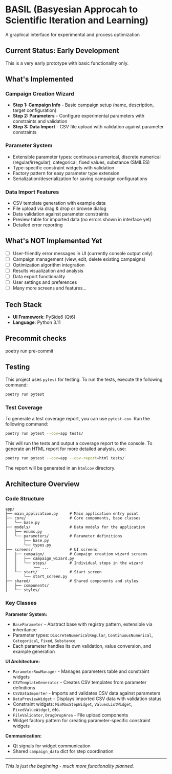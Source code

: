 # BASIL (Basyesian Approcah to Scientific Iteration and Learning)
A graphical interface for experimental and process optimization

## Current Status: Early Development

This is a very early prototype with basic functionality only.

## What's Implemented

### Campaign Creation Wizard
- **Step 1: Campaign Info** - Basic campaign setup (name, description, target configuration)
- **Step 2: Parameters** - Configure experimental parameters with constraints and validation
- **Step 3: Data Import** - CSV file upload with validation against parameter constraints

### Parameter System
- Extensible parameter types: continuous numerical, discrete numerical (regular/irregular), categorical, fixed values, substance (SMILES)
- Type-specific constraint widgets with validation
- Factory pattern for easy parameter type extension
- Serialization/deserialization for saving campaign configurations

### Data Import Features
- CSV template generation with example data
- File upload via drag & drop or browse dialog
- Data validation against parameter constraints
- Preview table for imported data (no errors shown in interface yet)
- Detailed error reporting

## What's NOT Implemented Yet

- [ ] User-friendly error messages in UI (currently console output only)
- [ ] Campaign management (view, edit, delete existing campaigns)
- [ ] Optimization algorithm integration
- [ ] Results visualization and analysis
- [ ] Data export functionality
- [ ] User settings and preferences
- [ ] Many more screens and features...

## Tech Stack
- **UI Framework**: PySide6 (Qt6)
- **Language**: Python 3.11

## Precommit checks
poetry run pre-commit

## Testing

This project uses `pytest` for testing. To run the tests, execute the following command:

```bash
poetry run pytest
```

### Test Coverage

To generate a test coverage report, you can use `pytest-cov`. Run the following command:

```bash
poetry run pytest --cov=app tests/
```

This will run the tests and output a coverage report to the console. To generate an HTML report for more detailed analysis, use:

```bash
poetry run pytest --cov=app --cov-report=html tests/
```

The report will be generated in an `htmlcov` directory.

## Architecture Overview

### Code Structure
```
app/
├── main_application.py     # Main application entry point
├── core/                   # Core components, base classes
│   └── base.py
├── models/                 # Data models for the application
│   ├── enums.py
│   └── parameters/         # Parameter definitions
│       ├── base.py
│       └── types.py
├── screens/                # UI screens
│   ├── campaign/           # Campaign creation wizard screens
│   │   ├── campaign_wizard.py
│   │   └── steps/          # Individual steps in the wizard
│   │       └── ...
│   └── start/              # Start screen
│       └── start_screen.py
├── shared/                 # Shared components and styles
│   ├── components/
│   └── styles/
```

### Key Classes

**Parameter System:**
- `BaseParameter` - Abstract base with registry pattern, extensible via inheritance
- Parameter types: `DiscreteNumericalRegular`, `ContinuousNumerical`, `Categorical`, `Fixed`, `Substance`
- Each parameter handles its own validation, value conversion, and example generation

**UI Architecture:**
- `ParameterRowManager` - Manages parameters table and constraint widgets
- `CSVTemplateGenerator` - Creates CSV templates from parameter definitions
- `CSVDataImporter` - Imports and validates CSV data against parameters
- `DataPreviewWidget` - Displays imported CSV data with validation status
- Constraint widgets: `MinMaxStepWidget`, `ValuesListWidget`, `FixedValueWidget`, etc.
- `FileValidator`, `DragDropArea` - File upload components
- Widget factory pattern for creating parameter-specific constraint widgets

**Communication:**
- Qt signals for widget communication
- Shared `campaign_data` dict for step coordination

---
*This is just the beginning - much more functionality planned.*

